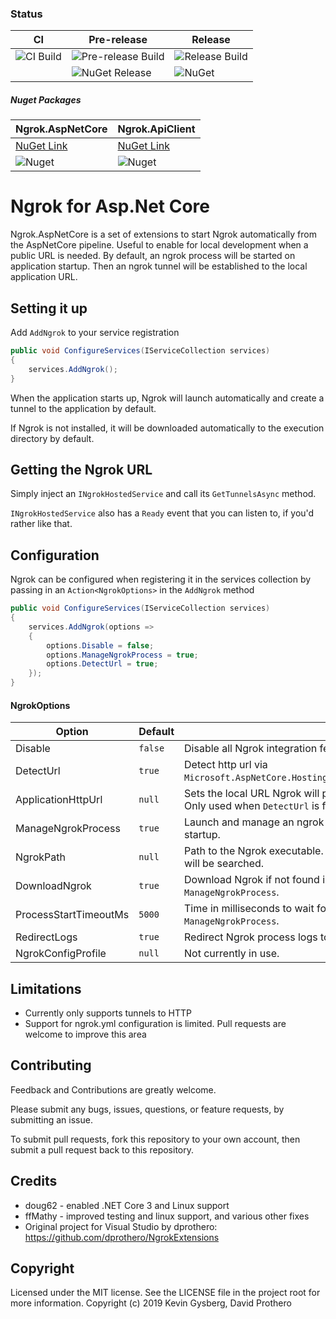 ### Status
| CI | Pre-release | Release |
| --- | --- | --- |
| ![CI Build](https://github.com/kg73/NgrokAspNetCore/workflows/CI%20Build/badge.svg?branch=develop) | ![Pre-release Build](https://github.com/kg73/NgrokAspNetCore/workflows/Release%20Build/badge.svg) | ![Release Build](https://github.com/kg73/NgrokAspNetCore/workflows/Release%20Build/badge.svg) | 
|  | ![NuGet Release](https://img.shields.io/nuget/vpre/Ngrok.AspNetCore) | ![NuGet](https://img.shields.io/nuget/v/Ngrok.AspNetCore) |

##### Nuget Packages 
| Ngrok.AspNetCore | Ngrok.ApiClient |
| --- | --- |
| [NuGet Link](https://www.nuget.org/packages/Ngrok.AspNetCore/) | [NuGet Link](https://www.nuget.org/packages/Ngrok.ApiClient/) |
| ![Nuget](https://img.shields.io/nuget/dt/Ngrok.AspNetCore) | ![Nuget](https://img.shields.io/nuget/dt/Ngrok.AspNetCore) |



# Ngrok for Asp.Net Core
Ngrok.AspNetCore is a set of extensions to start Ngrok automatically from the AspNetCore pipeline. Useful to enable for local development when a public URL is needed. By default, an ngrok process will be started on application startup. Then an ngrok tunnel will be established to the local application URL.

## Setting it up

Add `AddNgrok` to your service registration

```csharp
public void ConfigureServices(IServiceCollection services)
{
    services.AddNgrok();
}
```

When the application starts up, Ngrok will launch automatically and create a tunnel to the application by default. 

If Ngrok is not installed, it will be downloaded automatically to the execution directory by default.

## Getting the Ngrok URL
Simply inject an `INgrokHostedService` and call its `GetTunnelsAsync` method.

`INgrokHostedService` also has a `Ready` event that you can listen to, if you'd rather like that.

## Configuration
Ngrok can be configured when registering it in the services collection by passing in an `Action<NgrokOptions>` in the `AddNgrok` method
```csharp
public void ConfigureServices(IServiceCollection services)
{
    services.AddNgrok(options =>
    {
        options.Disable = false;
        options.ManageNgrokProcess = true;
        options.DetectUrl = true;
    });
}
```


#### NgrokOptions
| Option | Default | Description |
| --- | --- | --- |
| Disable | `false` | Disable all Ngrok integration features. |
| DetectUrl | `true` | Detect http url via `Microsoft.AspNetCore.Hosting.Server.Features.IServerAddressesFeature`. |
| ApplicationHttpUrl | `null` | Sets the local URL Ngrok will proxy to. Must be http (not https) at this time. Only used when `DetectUrl` is false. |
| ManageNgrokProcess | `true` | Launch and manage an ngrok process if one is not already running on startup. |
| NgrokPath | `null` | Path to the Ngrok executable. If not set, the execution directory and PATH will be searched.  |
| DownloadNgrok | `true` | Download Ngrok if not found in local directory or PATH. Requires `ManageNgrokProcess`.  |
| ProcessStartTimeoutMs | `5000` | Time in milliseconds to wait for the ngrok process to start. Requires `ManageNgrokProcess`.  |
| RedirectLogs | `true` | Redirect Ngrok process logs to Microsoft.Extensions.Logging.  |
| NgrokConfigProfile | `null` | Not currently in use. |

## Limitations
* Currently only supports tunnels to HTTP
* Support for ngrok.yml configuration is limited. Pull requests are welcome to improve this area

## Contributing
Feedback and Contributions are greatly welcome. 

Please submit any bugs, issues, questions, or feature requests, by submitting an issue.

To submit pull requests, fork this repository to your own account, then submit a pull request back to this repository.

## Credits
- doug62 - enabled .NET Core 3 and Linux support 
- ffMathy - improved testing and linux support, and various other fixes
- Original project for Visual Studio by dprothero: https://github.com/dprothero/NgrokExtensions

## Copyright
Licensed under the MIT license. See the LICENSE file in the project root for more information.
Copyright (c) 2019 Kevin Gysberg, David Prothero
